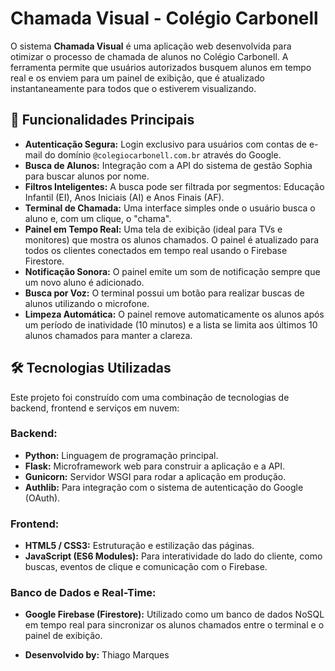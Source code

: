 # Chamada Visual - Colégio Carbonell

O sistema **Chamada Visual** é uma aplicação web desenvolvida para otimizar o processo de chamada de alunos no Colégio Carbonell. A ferramenta permite que usuários autorizados busquem alunos em tempo real e os enviem para um painel de exibição, que é atualizado instantaneamente para todos que o estiverem visualizando.

## 🚀 Funcionalidades Principais

* **Autenticação Segura:** Login exclusivo para usuários com contas de e-mail do domínio `@colegiocarbonell.com.br` através do Google.
* **Busca de Alunos:** Integração com a API do sistema de gestão Sophia para buscar alunos por nome.
* **Filtros Inteligentes:** A busca pode ser filtrada por segmentos: Educação Infantil (EI), Anos Iniciais (AI) e Anos Finais (AF).
* **Terminal de Chamada:** Uma interface simples onde o usuário busca o aluno e, com um clique, o "chama".
* **Painel em Tempo Real:** Uma tela de exibição (ideal para TVs e monitores) que mostra os alunos chamados. O painel é atualizado para todos os clientes conectados em tempo real usando o Firebase Firestore.
* **Notificação Sonora:** O painel emite um som de notificação sempre que um novo aluno é adicionado.
* **Busca por Voz:** O terminal possui um botão para realizar buscas de alunos utilizando o microfone.
* **Limpeza Automática:** O painel remove automaticamente os alunos após um período de inatividade (10 minutos) e a lista se limita aos últimos 10 alunos chamados para manter a clareza.

## 🛠️ Tecnologias Utilizadas

Este projeto foi construído com uma combinação de tecnologias de backend, frontend e serviços em nuvem:

### Backend:

* **Python:** Linguagem de programação principal.
* **Flask:** Microframework web para construir a aplicação e a API.
* **Gunicorn:** Servidor WSGI para rodar a aplicação em produção.
* **Authlib:** Para integração com o sistema de autenticação do Google (OAuth).

### Frontend:

* **HTML5 / CSS3:** Estruturação e estilização das páginas.
* **JavaScript (ES6 Modules):** Para interatividade do lado do cliente, como buscas, eventos de clique e comunicação com o Firebase.

### Banco de Dados e Real-Time:

* **Google Firebase (Firestore):** Utilizado como um banco de dados NoSQL em tempo real para sincronizar os alunos chamados entre o terminal e o painel de exibição.

* **Desenvolvido by:** Thiago Marques 
